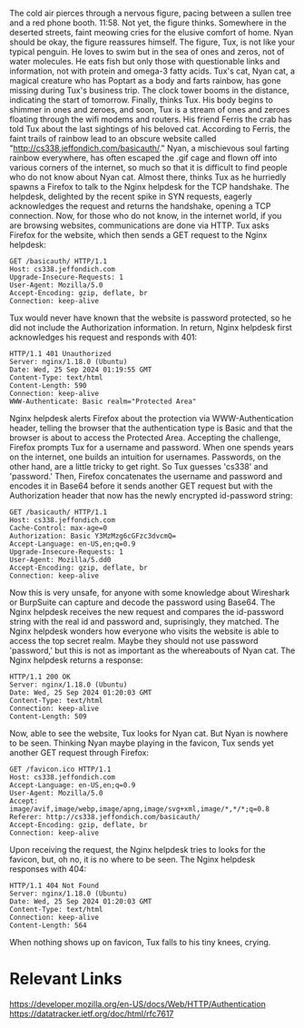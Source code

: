 The cold air pierces through a nervous figure, pacing between a sullen tree and a red phone booth. 11:58. Not yet, the figure thinks. Somewhere in the deserted streets, faint meowing cries for the elusive comfort of home. Nyan should be okay, the figure reassures himself. The figure, Tux, is not like your typical penguin. He loves to swim but in the sea of ones and zeros, not of water molecules. He eats fish but only those with questionable links and information, not with protein and omega-3 fatty acids. Tux's cat, Nyan cat, a magical creature who has Poptart as a body and farts rainbow, has gone missing during Tux's business trip. The clock tower booms in the distance, indicating the start of tomorrow. Finally, thinks Tux. His body begins to shimmer in ones and zeroes, and soon, Tux is a stream of ones and zeroes floating through the wifi modems and routers. His friend Ferris the crab has told Tux about the last sightings of his beloved cat. According to Ferris, the faint trails of rainbow lead to an obscure website called "http://cs338.jeffondich.com/basicauth/." 
Nyan, a mischievous soul farting rainbow everywhere, has often escaped the .gif cage and flown off into various corners of the internet, so much so that it is difficult to find people who do not know about Nyan cat. Almost there, thinks Tux as he hurriedly spawns a Firefox to talk to the Nginx helpdesk for the TCP handshake. The helpdesk, delighted by the recent spike in SYN requests, eagerly acknowledges the request and returns the handshake, opening a TCP connection. Now, for those who do not know, in the internet world, if you are browsing websites, communications are done via HTTP. Tux asks Firefox for the website, which then sends a GET request to the Nginx helpdesk:
```
GET /basicauth/ HTTP/1.1
Host: cs338.jeffondich.com
Upgrade-Insecure-Requests: 1
User-Agent: Mozilla/5.0 
Accept-Encoding: gzip, deflate, br
Connection: keep-alive
```
Tux would never have known that the website is password protected, so he did not include the Authorization information. In return, Nginx helpdesk first acknowledges his request and responds with 401: 
```
HTTP/1.1 401 Unauthorized
Server: nginx/1.18.0 (Ubuntu)
Date: Wed, 25 Sep 2024 01:19:55 GMT
Content-Type: text/html
Content-Length: 590
Connection: keep-alive
WWW-Authenticate: Basic realm="Protected Area"
```
Nginx helpdesk alerts Firefox about the protection via WWW-Authentication header, telling the browser that the authentication type is Basic and that the browser is about to access the Protected Area. Accepting the challenge, Firefox prompts Tux for a username and password. When one spends years on the internet, one builds an intuition for usernames. Passwords, on the other hand, are a little tricky to get right. So Tux guesses 'cs338' and 'password.' Then, Firefox concatenates the username and password and encodes it in Base64 before it sends another GET request but with the Authorization header that now has the newly encrypted id-password string:
```
GET /basicauth/ HTTP/1.1
Host: cs338.jeffondich.com
Cache-Control: max-age=0
Authorization: Basic Y3MzMzg6cGFzc3dvcmQ=
Accept-Language: en-US,en;q=0.9
Upgrade-Insecure-Requests: 1
User-Agent: Mozilla/5.dd0 
Accept-Encoding: gzip, deflate, br
Connection: keep-alive
```
Now this is very unsafe, for anyone with some knowledge about Wireshark or BurpSuite can capture and decode the password using Base64. The Nginx helpdesk receives the new request and compares the id-password string with the real id and password and, suprisingly, they matched. The Nginx helpdesk wonders how everyone who visits the website is able to access the top secret realm. Maybe they should not use password 'password,' but this is not as important as the whereabouts of Nyan cat. The Nginx helpdesk returns a response:
```
HTTP/1.1 200 OK
Server: nginx/1.18.0 (Ubuntu)
Date: Wed, 25 Sep 2024 01:20:03 GMT
Content-Type: text/html
Connection: keep-alive
Content-Length: 509
```
Now, able to see the website, Tux looks for Nyan cat. But Nyan is nowhere to be seen. Thinking Nyan maybe playing in the favicon, Tux sends yet another GET request through Firefox:
```
GET /favicon.ico HTTP/1.1
Host: cs338.jeffondich.com
Accept-Language: en-US,en;q=0.9
User-Agent: Mozilla/5.0 
Accept: image/avif,image/webp,image/apng,image/svg+xml,image/*,*/*;q=0.8
Referer: http://cs338.jeffondich.com/basicauth/
Accept-Encoding: gzip, deflate, br
Connection: keep-alive
```
Upon receiving the request, the Nginx helpdesk tries to looks for the favicon, but, oh no, it is no where to be seen. The Nginx helpdesk responses with 404: 
```
HTTP/1.1 404 Not Found
Server: nginx/1.18.0 (Ubuntu)
Date: Wed, 25 Sep 2024 01:20:03 GMT
Content-Type: text/html
Connection: keep-alive
Content-Length: 564
```
When nothing shows up on favicon, Tux falls to his tiny knees, crying.


Relevant Links
==============
https://developer.mozilla.org/en-US/docs/Web/HTTP/Authentication
https://datatracker.ietf.org/doc/html/rfc7617
